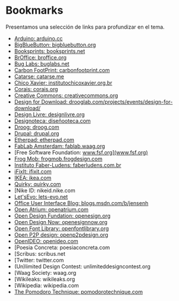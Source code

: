 # Bookmarks
Presentamos una selección de links para profundizar en el tema.

- [Arduino: arduino.cc](arduino.cc)
- [BigBlueButton: bigbluebutton.org](bigbluebutton.org)
- [Booksprints: booksprints.net](booksprints.net)
- [BrOffice: broffice.org](broffice.org)
- [Bug Labs: buglabs.net](buglabs.net)
- [Carbon FootPrint: carbonfootprint.com](carbonfootprint.com)
- [Catarse: catarse.me](catarse.me)
- [Chico Xavier: institutochicoxavier.org.br](institutochicoxavier.org.br)
- [Corais: corais.org](corais.org)
- [Creative Commons: creativecommons.org](creativecommons.org)
- [Design for Download: drooglab.com/projects/events/design-for-download/](drooglab.com/projects/events/design-for-download/)
- [Design Livre: designlivre.org](designlivre.org)
- [Designoteca: diseñooteca.com](diseñooteca.com)
- [Droog: droog.com](droog.com)
- [Drupal: drupal.org](drupal.org)
- [Etherpad: etherpad.com](etherpad.com)
- [FabLab Amsterdam: fablab.waag.org](fablab.waag.org)
- [Free Software Foundation: www.fsf.org](www.fsf.org)
- [Frog Mob: frogmob.frogdesign.com](frogmob.frogdesign.com)
- [Instituto Faber-Ludens: faberludens.com.br](faberludens.com.br)
- [iFixIt: ifixit.com](ifixit.com)
- [IKEA: ikea.com](ikea.com)
- [Quirky: quirky.com](quirky.com)
- [Nike ID: nikeid.nike.com
- [Let'sEvo: lets-evo.net](lets-evo.net
)
- [Office User Interface Blog: blogs.msdn.com/b/jensenh](blogs.msdn.com/b/jensenh)
- [Open Atrium: openatrium.com](openatrium.com)
- [Open Design Fundation: openesign.org](openesign.org)
- [Open Design Now: openesignnow.org](openesignnow.org)
- [Open Font Library: openfontlibrary.org](openfontlibrary.org)
- [Open P2P design: openp2pdesign.org](openp2pdesign.org)
- [OpenIDEO: openideo.com](openideo.com)
- [Poesia Concreta: poesiaconcreta.com
- [Scribus: scribus.net
- [Twitter: twitter.com
- (Un)limited Design Contest: unlimiteddesigncontest.org
- [Waag Society: waag.org
- [Wikileaks: wikileaks.org
- [Wikipedia: wikipedia.com
- [The Pomodoro Technique: pomodorotechnique.com](poesiaconcreta.com)
